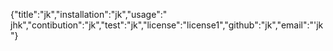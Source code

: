 {"title":"jk","installation":"jk","usage":" jhk","contibution":"jk","test":"jk","license":"license1","github":"jk","email":"'jk"}
